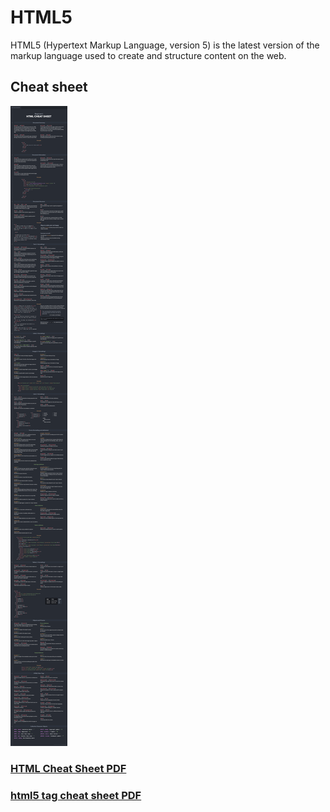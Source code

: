 # HTML5

HTML5 (Hypertext Markup Language, version 5) is the latest version of the markup language used to create and structure content on the web.

## Cheat sheet

![html5 tag cheat sheet image](HTML-CHEAT-SHEET.png)

### [HTML Cheat Sheet PDF](WSU-HTML-Cheat-Sheet.pdf.pdf)

### [html5 tag cheat sheet PDF](html5-tag-cheat-sheet-2019.pdf)
